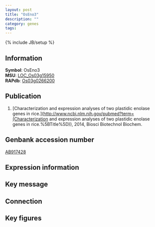 ```yaml
---
layout: post
title: "OsEno3"
description: ""
category: genes
tags: 
---
```

{% include JB/setup %}

## Information
__Symbol__: OsEno3  
__MSU__: [LOC_Os03g15950](http://rice.plantbiology.msu.edu/cgi-bin/ORF_infopage.cgi?orf=LOC_Os03g15950)  
__RAPdb__: [Os03g0266200](http://rapdb.dna.affrc.go.jp/viewer/gbrowse_details/irgsp1?name=Os03g0266200)  

## Publication
1. [Characterization and expression analyses of two plastidic enolase genes in rice.](http://www.ncbi.nlm.nih.gov/pubmed?term=(Characterization and expression analyses of two plastidic enolase genes in rice.%5BTitle%5D)), 2014, Biosci Biotechnol Biochem.

## Genbank accession number
[AB917428](http://www.ncbi.nlm.nih.gov/nuccore/AB917428)

## Expression information

## Key message

## Connection

## Key figures


